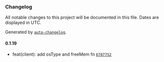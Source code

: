 ### Changelog

All notable changes to this project will be documented in this file. Dates are displayed in UTC.

Generated by [`auto-changelog`](https://github.com/CookPete/auto-changelog).

#### 0.1.19

- feat(client): add osType and freeMem fn [`6707752`](https://github.com/tctien342/comfyui-sdk/commit/670775200621b3bf0f02f0dc986013cf6dade2f0)
